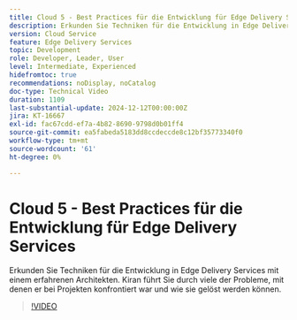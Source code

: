 ```yaml
---
title: Cloud 5 - Best Practices für die Entwicklung für Edge Delivery Services
description: Erkunden Sie Techniken für die Entwicklung in Edge Delivery Services mit einem erfahrenen Architekten.
version: Cloud Service
feature: Edge Delivery Services
topic: Development
role: Developer, Leader, User
level: Intermediate, Experienced
hidefromtoc: true
recommendations: noDisplay, noCatalog
doc-type: Technical Video
duration: 1109
last-substantial-update: 2024-12-12T00:00:00Z
jira: KT-16667
exl-id: fac67cdd-ef7a-4b82-8690-9798d0b01ff4
source-git-commit: ea5fabeda5183dd8ccdeccde8c12bf35773340f0
workflow-type: tm+mt
source-wordcount: '61'
ht-degree: 0%

---
```


# Cloud 5 - Best Practices für die Entwicklung für Edge Delivery Services

Erkunden Sie Techniken für die Entwicklung in Edge Delivery Services mit einem erfahrenen Architekten. Kiran führt Sie durch viele der Probleme, mit denen er bei Projekten konfrontiert war und wie sie gelöst werden können.

>[!VIDEO](https://video.tv.adobe.com/v/3440978/?learn=on&enablevpops)
